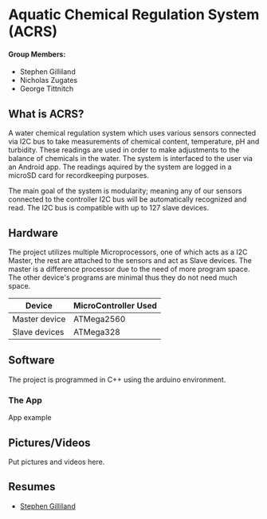 # Aquatic Chemical Regulation System (ACRS)

#### Group Members:
- Stephen Gilliland
- Nicholas Zugates
- George Tittnitch

## What is ACRS?
A water chemical regulation system which uses various sensors connected via I2C bus to take measurements of chemical content, temperature, pH and turbidity. These readings are used in order to make adjustments to the balance of chemicals in the water. The system is interfaced to the user via an Android app. The readings aquired by the system are logged in a microSD card for recordkeeping purposes.

The main goal of the system is modularity; meaning any of our sensors connected to the controller I2C bus will be automatically recognized and read. The I2C bus is compatible with up to 127 slave devices.

## Hardware

The project utilizes multiple Microprocessors, one of which acts as a I2C Master, the rest are attached to the sensors and act as Slave devices. The master is a difference processor due to the need of more program space. The other device's programs are minimal thus they do not need much space.

Device | MicroController Used
------------ | -------------
Master device | ATMega2560
Slave devices | ATMega328

## Software
The project is programmed in C++ using the arduino environment.

### The App
App example

## Pictures/Videos
Put pictures and videos here.

## Resumes
- [Stephen Gilliland](./Resumes/SGilliland_Resume.pdf)
